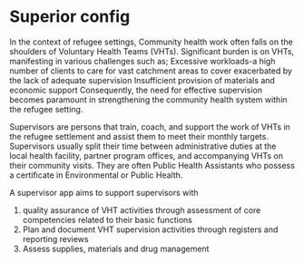 # Superior config
In the context of refugee settings, Community health work often falls on the shoulders of Voluntary Health Teams (VHTs). 
Significant burden is on VHTs, manifesting in various challenges such as;
  Excessive workloads-a high number of clients to care for
  vast catchment areas to cover
  exacerbated by the lack of adequate supervision 
  Insufficient provision of materials and economic support
Consequently, the need for effective supervision becomes paramount in strengthening the community health system within the refugee setting.

Supervisors are persons that train, coach, and support the work of VHTs in the refugee settlement and assist them to meet their monthly targets. Supervisors usually split their time between administrative duties at the local health facility, partner program offices, and accompanying VHTs on their community visits. They are often Public Health Assistants who possess a certificate in Environmental or Public Health. 

A supervisor app aims to support supervisors with 
  1) quality assurance of VHT activities through assessment of core competencies related to their basic functions
  2) Plan and document VHT supervision activities through registers and reporting reviews
  3) Assess supplies, materials and drug management
